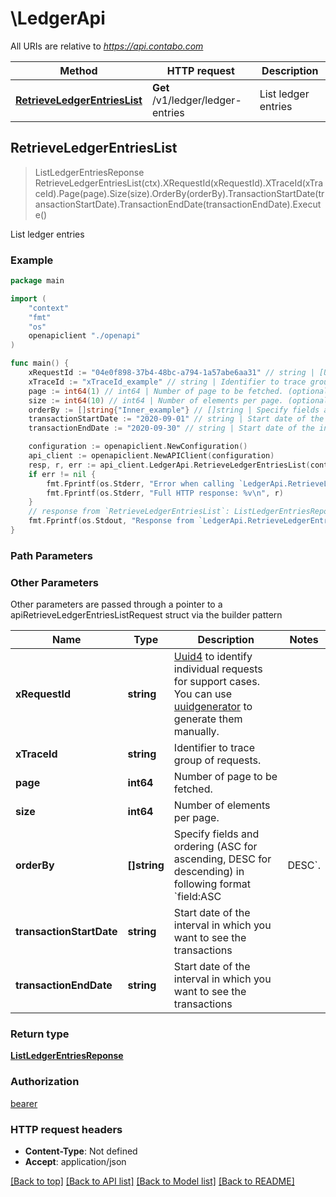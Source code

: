 # \LedgerApi

All URIs are relative to *https://api.contabo.com*

Method | HTTP request | Description
------------- | ------------- | -------------
[**RetrieveLedgerEntriesList**](LedgerApi.md#RetrieveLedgerEntriesList) | **Get** /v1/ledger/ledger-entries | List ledger entries



## RetrieveLedgerEntriesList

> ListLedgerEntriesReponse RetrieveLedgerEntriesList(ctx).XRequestId(xRequestId).XTraceId(xTraceId).Page(page).Size(size).OrderBy(orderBy).TransactionStartDate(transactionStartDate).TransactionEndDate(transactionEndDate).Execute()

List ledger entries



### Example

```go
package main

import (
    "context"
    "fmt"
    "os"
    openapiclient "./openapi"
)

func main() {
    xRequestId := "04e0f898-37b4-48bc-a794-1a57abe6aa31" // string | [Uuid4](https://en.wikipedia.org/wiki/Universally_unique_identifier#Version_4_(random)) to identify individual requests for support cases. You can use [uuidgenerator](https://www.uuidgenerator.net/version4) to generate them manually.
    xTraceId := "xTraceId_example" // string | Identifier to trace group of requests. (optional)
    page := int64(1) // int64 | Number of page to be fetched. (optional)
    size := int64(10) // int64 | Number of elements per page. (optional)
    orderBy := []string{"Inner_example"} // []string | Specify fields and ordering (ASC for ascending, DESC for descending) in following format `field:ASC|DESC`. (optional)
    transactionStartDate := "2020-09-01" // string | Start date of the interval in which you want to see the transactions (optional)
    transactionEndDate := "2020-09-30" // string | Start date of the interval in which you want to see the transactions (optional)

    configuration := openapiclient.NewConfiguration()
    api_client := openapiclient.NewAPIClient(configuration)
    resp, r, err := api_client.LedgerApi.RetrieveLedgerEntriesList(context.Background()).XRequestId(xRequestId).XTraceId(xTraceId).Page(page).Size(size).OrderBy(orderBy).TransactionStartDate(transactionStartDate).TransactionEndDate(transactionEndDate).Execute()
    if err != nil {
        fmt.Fprintf(os.Stderr, "Error when calling `LedgerApi.RetrieveLedgerEntriesList``: %v\n", err)
        fmt.Fprintf(os.Stderr, "Full HTTP response: %v\n", r)
    }
    // response from `RetrieveLedgerEntriesList`: ListLedgerEntriesReponse
    fmt.Fprintf(os.Stdout, "Response from `LedgerApi.RetrieveLedgerEntriesList`: %v\n", resp)
}
```

### Path Parameters



### Other Parameters

Other parameters are passed through a pointer to a apiRetrieveLedgerEntriesListRequest struct via the builder pattern


Name | Type | Description  | Notes
------------- | ------------- | ------------- | -------------
 **xRequestId** | **string** | [Uuid4](https://en.wikipedia.org/wiki/Universally_unique_identifier#Version_4_(random)) to identify individual requests for support cases. You can use [uuidgenerator](https://www.uuidgenerator.net/version4) to generate them manually. | 
 **xTraceId** | **string** | Identifier to trace group of requests. | 
 **page** | **int64** | Number of page to be fetched. | 
 **size** | **int64** | Number of elements per page. | 
 **orderBy** | **[]string** | Specify fields and ordering (ASC for ascending, DESC for descending) in following format &#x60;field:ASC|DESC&#x60;. | 
 **transactionStartDate** | **string** | Start date of the interval in which you want to see the transactions | 
 **transactionEndDate** | **string** | Start date of the interval in which you want to see the transactions | 

### Return type

[**ListLedgerEntriesReponse**](ListLedgerEntriesReponse.md)

### Authorization

[bearer](../README.md#bearer)

### HTTP request headers

- **Content-Type**: Not defined
- **Accept**: application/json

[[Back to top]](#) [[Back to API list]](../README.md#documentation-for-api-endpoints)
[[Back to Model list]](../README.md#documentation-for-models)
[[Back to README]](../README.md)

